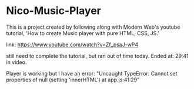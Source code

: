 # Nico-Music-Player

This is a project created by following along with Modern Web's youtube tutorial, 'How to create Music player with pure HTML, CSS, JS.'

link: https://www.youtube.com/watch?v=Zf_psaJ-wP4

still need to complete the tutorial, but ran out of time today. Ended at: 29:41 in video.

Player is working but I have an error:
"Uncaught TypeError: Cannot set properties of null (setting 'innerHTML')
at app.js:41:29"
